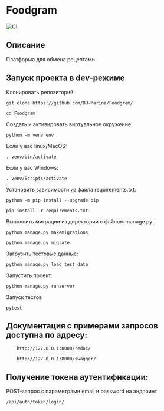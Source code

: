 # Foodgram

[![CI](https://github.com/BU-Marina/Foodgram/actions/workflows/main.yml/badge.svg?branch=master)](https://github.com/BU-Marina/Foodgram/actions/workflows/main.yml)

## Описание

Платформа для обмена рецептами

## Запуск проекта в dev-режиме

Клонировать репозиторий:

```
git clone https://github.com/BU-Marina/Foodgram/
```

```
cd Foodgram
```

Cоздать и активировать виртуальное окружение:

```
python -m venv env
```

Если у вас linux/MacOS:

```
. venv/bin/activate
```

Если у вас Windows:

```
. venv/Scripts/activate
```

Установить зависимости из файла requirements.txt:

```
python -m pip install --upgrade pip
```

```
pip install -r requirements.txt
```

Выполнить миграции из директории с файлом manage.py:

```
python manage.py makemigrations
```

```
python manage.py migrate
```

Загрузить тестовые данные:

    python manage.py load_test_data

Запустить проект:

    python manage.py runserver

Запуск тестов

```
pytest
```

## Документация с примерами запросов доступна по адресу:
```
    http://127.0.0.1:8000/redoc/
```
```
    http://127.0.0.1:8000/swagger/
```

## Получение токена аутентификации:

POST-запрос с параметрами email и password на эндпоинт
   
    /api/auth/token/login/
